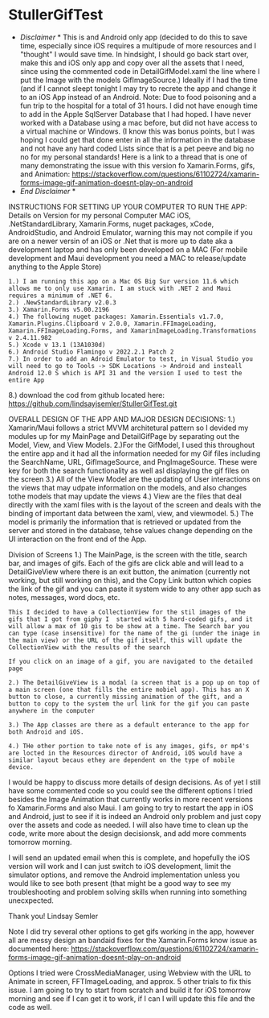 # StullerGifTest

* *Disclaimer* *
This is and Android only app (decided to do this to save time, especially since iOS requires a multipude of more resources and I "thought" I would save time. In hindsight, I should go back start over, make this and iOS only app and copy over all the assets that I need, since using the commented code in DetailGifModel.xaml the line where I put the Image with the models GifImageSource.) Ideally if I had the time (and if I cannot sleept tonight I may try to recrete the app and change it to an iOS App instead of an Android. Note: Due to food poisoning and a fun trip to the hospital for a total of 31 hours. I did not have enough time to add in the Apple SqlServer Database that I had hoped. I have never worked with a Database using a mac before, but did not have access to a virtual machine or Windows. (I know this was bonus points, but I was hoping I could get that done enter in all the information in the database and not have any hard coded Lists since that is a pet peeve and big no no for my personal standards! Here is a link to a thread that is one of many demonstrating the issue with this version fo Xamarin.Forms, gifs, and Animation: https://stackoverflow.com/questions/61102724/xamarin-forms-image-gif-animation-doesnt-play-on-android
* *End Disclaimer* *

INSTRUCTIONS FOR SETTING UP YOUR COMPUTER TO RUN THE APP:
Details on Version for my personal Computer MAC iOS, .NetStandardLibrary, Xamarin.Forms, nuget packages, xCode, AndroidStudio, and Android Emulator, warning this may not compile if you are on a newer versin of an iOS or .Net that is more up to date aka a development laptop and has only been developed on a MAC (For mobile development and Maui development you need a MAC to release/update anything to the Apple Store)
    
    1.) I am running this app on a Mac OS Big Sur version 11.6 which allows me to only use Xamarin. I am stuck with .NET 2 and Maui requires a minimum of .NET 6.
    2.) .NewStandardLibrary v2.0.3
    3.) Xamarin.Forms v5.00.2196
    4.) The following nuget packages: Xamarin.Essentials v1.7.0, Xamarin.Plugins.Clipboard v 2.0.0, Xamarin.FFImageLoading, Xamarin.FFImageLoading.Forms, and XamarinImageLoading.Transformations v 2.4.11.982
    5.) Xcode v 13.1 (13A1030d)
    6.) Android Studio Flamingo v 2022.2.1 Patch 2
    7.) In order to add an Adroid Emulator to test, in Visual Studio you will need to go to Tools -> SDK Locations -> Android and insteall Android 12.0 S which is API 31 and the version I used to test the entire App
  8.) download the cod from github located here: https://github.com/lindsayjsemler/StullerGifTest.git


OVERALL DESIGN OF THE APP AND MAJOR DESIGN DECISIONS:
    1.) Xamarin/Maui follows a strict MVVM architetural pattern so I devided my modules up for my MainPage and DetailGifPage by separating out the Model, View, and View Models.
    2.)For the GifModel, I used this throughout the entire app and it had all the information needed for my Gif files including the SearchName, URL, GifImageSource, and PngImageSource. These were key for both the search functionality as well asl displaying the gif files on the screen
    3.) All of the View Model are the updating of User interactions on the views that may udpate information on the models, and also changes tothe models that may update the views
    4.) View are the files that deal directly with the xaml files with is the layout of the screen and deals with the binding of important data between the xaml, view, and viewmodel.
    5.) The model is primarily the information that is retrieved or updated from the server and stored in the database, tehse values change depending on the UI interaction on the front end of the App.

Division of Screens
    1.) The MainPage, is the screen with the title, search bar, and images of gifs. Each of the gifs are click able and will lead to a DetailGiveView where there is an exit button, the animation (currently not working, but still working on this), and the Copy Link button which copies the link of the gif and you can paste it system wide to any other app such as notes, messages, word docs, etc. 
    
    This I decided to have a CollectionView for the stil images of the gifs that I got from giphy I  started with 5 hard-coded gifs, and it will allow a max of 10 gis to be show at a time. The Search bar you can type (case insensitive) for the name of the gi (under the inage in the main view) or the URL of the gif itself, this will update the CollectionView with the results of the search
    
    If you click on an image of a gif, you are navigated to the detailed page
    
    2.) The DetailGiveView is a modal (a screen that is a pop up on top of a main screen (one that fills the entire mobiel app). This has an X button to close, a currently missing animation of the gift, and a button to copy to the system the url link for the gif you can paste anywhere in the computer
    
    3.) The App classes are there as a default enterance to the app for both Android and iOS.
    
    4.) THe other portion to take note of is any images, gifs, or mp4's are locted in the Resources director of Android, iOS would have a similar layout becaus ethey are dependent on the type of mobile device. 

I would be happy to discuss more details of design decisions. As of yet I still have some commented code so you could see the different options I tried besides the Image Animation that currently works in more recent versions fo Xamarin.Forms and also Maui. I am going to try to restart the app in iOS and Android, just to see if it is indeed an Android only problem and just copy over the assets and code as needed. I will also have time to clean up the code, write more about the design decisionsk, and add more comments tomorrow morning. 

I will send an updated email when this is complete, and hopefully the iOS version will work and I can just switch to iOS development, limit the simulator options, and remove the Android implementation unless you would like to see both present (that might be a good way to see my troubleshooting and problem solving skills when running into something unecxpected.

Thank you!
Lindsay Semler



Note I did try several other options to get gifs working in the app, however all are messy design an bandaid fixes for the Xamarin.Forms know issue as documented here: https://stackoverflow.com/questions/61102724/xamarin-forms-image-gif-animation-doesnt-play-on-android

Options I tried were CrossMediaManager, using Webview with the URL to Animate in screen, FFTImageLoading, and approx. 5 other trials to fix this issue. I am going to try to start from scratch and build it for iOS tomorrow morning and see if I can get it to work, if I can I will update this file and the code as well. 


